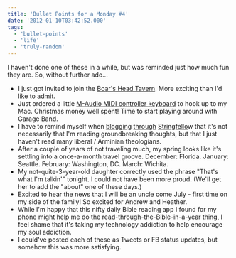 ```yaml
---
title: 'Bullet Points for a Monday #4'
date: '2012-01-10T03:42:52.000'
tags:
  - 'bullet-points'
  - 'life'
  - 'truly-random'
---
```


I haven't done one of these in a while, but was reminded just how much fun they are. So, without further ado...

- I just got invited to join the [Boar's Head Tavern](http://boarsheadtavern.com). More exciting than I'd like to admit.
- Just ordered a little [M-Audio MIDI controller keyboard](http://www.amazon.com/M-Audio-Keystation-61-Key-Semi-Weighted-Controller/dp/B0002H0GF0/ref=sr_1_1?s=musical-instruments&ie=UTF8&qid=1326166140&sr=1-1) to hook up to my Mac. Christmas money well spent! Time to start playing around with Garage Band.
- I have to remind myself when [blogging](http://chrishubbs.com/2012/01/04/william-stringfellow-an-ethic-for-christians-other-aliens-in-a-strange-land/ 'William Stringfellow: “An Ethic for Christians & Other Aliens In A Strange Land') [through](http://chrishubbs.com/2012/01/09/stringfellow-on-revelation/ 'Stringfellow on Revelation') [Stringfello](http://chrishubbs.com/2012/01/09/second-guessing-god/ 'Second-guessing God')w that it's not necessarily that I'm reading groundbreaking thoughts, but that I just haven't read many liberal / Arminian theologians.
- After a couple of years of not traveling much, my spring looks like it's settling into a once-a-month travel groove. December: Florida. January: Seattle. February: Washington, DC. March: Wichita.
- My not-quite-3-year-old daughter correctly used the phrase "That's what I'm talkin'" tonight. I could not have been more proud. (We'll get her to add the "about" one of these days.)
- Excited to hear the news that I will be an uncle come July - first time on my side of the family! So excited for Andrew and Heather.
- While I'm happy that this nifty daily Bible reading app I found for my phone might help me do the read-through-the-Bible-in-a-year thing, I feel shame that it's taking my technology addiction to help encourage my soul addiction.
- I could've posted each of these as Tweets or FB status updates, but somehow this was more satisfying.
